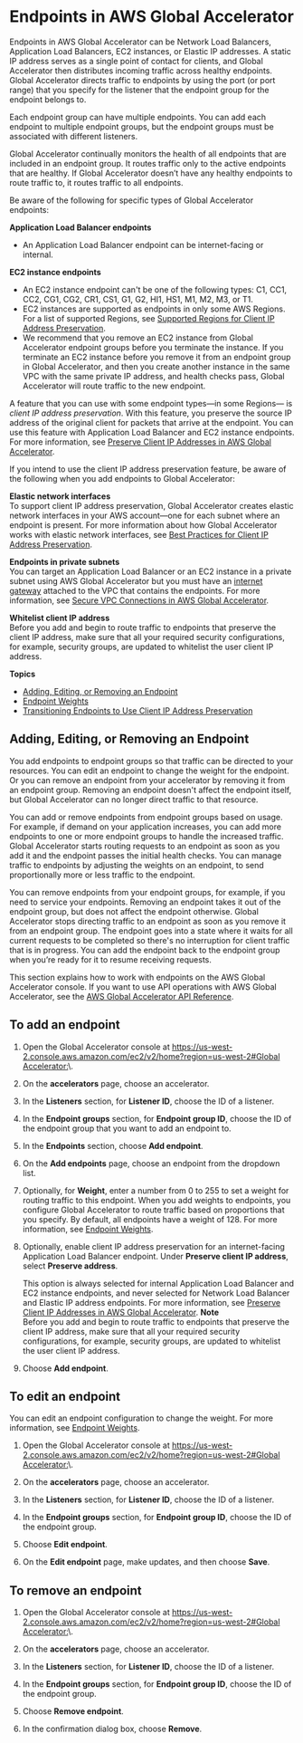 # Endpoints in AWS Global Accelerator<a name="about-endpoints"></a>

Endpoints in AWS Global Accelerator can be Network Load Balancers, Application Load Balancers, EC2 instances, or Elastic IP addresses\. A static IP address serves as a single point of contact for clients, and Global Accelerator then distributes incoming traffic across healthy endpoints\. Global Accelerator directs traffic to endpoints by using the port \(or port range\) that you specify for the listener that the endpoint group for the endpoint belongs to\. 

Each endpoint group can have multiple endpoints\. You can add each endpoint to multiple endpoint groups, but the endpoint groups must be associated with different listeners\.

Global Accelerator continually monitors the health of all endpoints that are included in an endpoint group\. It routes traffic only to the active endpoints that are healthy\. If Global Accelerator doesn’t have any healthy endpoints to route traffic to, it routes traffic to all endpoints\.

Be aware of the following for specific types of Global Accelerator endpoints:

**Application Load Balancer endpoints**  
+ An Application Load Balancer endpoint can be internet\-facing or internal\.

**EC2 instance endpoints**  
+ An EC2 instance endpoint can't be one of the following types: C1, CC1, CC2, CG1, CG2, CR1, CS1, G1, G2, HI1, HS1, M1, M2, M3, or T1\.
+ EC2 instances are supported as endpoints in only some AWS Regions\. For a list of supported Regions, see [ Supported Regions for Client IP Address Preservation](preserve-client-ip-address.regions.md)\.
+ We recommend that you remove an EC2 instance from Global Accelerator endpoint groups before you terminate the instance\. If you terminate an EC2 instance before you remove it from an endpoint group in Global Accelerator, and then you create another instance in the same VPC with the same private IP address, and health checks pass, Global Accelerator will route traffic to the new endpoint\. 

A feature that you can use with some endpoint types—in some Regions— is *client IP address preservation*\. With this feature, you preserve the source IP address of the original client for packets that arrive at the endpoint\. You can use this feature with Application Load Balancer and EC2 instance endpoints\. For more information, see [Preserve Client IP Addresses in AWS Global Accelerator](preserve-client-ip-address.md)\.

If you intend to use the client IP address preservation feature, be aware of the following when you add endpoints to Global Accelerator:

**Elastic network interfaces**  
To support client IP address preservation, Global Accelerator creates elastic network interfaces in your AWS account—one for each subnet where an endpoint is present\. For more information about how Global Accelerator works with elastic network interfaces, see [Best Practices for Client IP Address Preservation](best-practices-aga.md)\.

**Endpoints in private subnets**  
You can target an Application Load Balancer or an EC2 instance in a private subnet using AWS Global Accelerator but you must have an [internet gateway](https://docs.aws.amazon.com/vpc/latest/userguide/VPC_Internet_Gateway.html) attached to the VPC that contains the endpoints\. For more information, see [Secure VPC Connections in AWS Global Accelerator](secure-vpc-connections.md)\.

**Whitelist client IP address**  
Before you add and begin to route traffic to endpoints that preserve the client IP address, make sure that all your required security configurations, for example, security groups, are updated to whitelist the user client IP address\. 

**Topics**
+ [Adding, Editing, or Removing an Endpoint](#about-endpoints-adding-endpoints)
+ [Endpoint Weights](about-endpoints-endpoint-weights.md)
+ [Transitioning Endpoints to Use Client IP Address Preservation](about-endpoints.transition-to-IP-preservation.md)

## Adding, Editing, or Removing an Endpoint<a name="about-endpoints-adding-endpoints"></a>

You add endpoints to endpoint groups so that traffic can be directed to your resources\. You can edit an endpoint to change the weight for the endpoint\. Or you can remove an endpoint from your accelerator by removing it from an endpoint group\. Removing an endpoint doesn't affect the endpoint itself, but Global Accelerator can no longer direct traffic to that resource\.

You can add or remove endpoints from endpoint groups based on usage\. For example, if demand on your application increases, you can add more endpoints to one or more endpoint groups to handle the increased traffic\. Global Accelerator starts routing requests to an endpoint as soon as you add it and the endpoint passes the initial health checks\. You can manage traffic to endpoints by adjusting the weights on an endpoint, to send proportionally more or less traffic to the endpoint\.

You can remove endpoints from your endpoint groups, for example, if you need to service your endpoints\. Removing an endpoint takes it out of the endpoint group, but does not affect the endpoint otherwise\. Global Accelerator stops directing traffic to an endpoint as soon as you remove it from an endpoint group\. The endpoint goes into a state where it waits for all current requests to be completed so there's no interruption for client traffic that is in progress\. You can add the endpoint back to the endpoint group when you’re ready for it to resume receiving requests\.

This section explains how to work with endpoints on the AWS Global Accelerator console\. If you want to use API operations with AWS Global Accelerator, see the [ AWS Global Accelerator API Reference](https://docs.aws.amazon.com/global-accelerator/latest/api/Welcome.html)\.

## To add an endpoint

1. Open the Global Accelerator console at [ https://us\-west\-2\.console\.aws\.amazon\.com/ec2/v2/home?region=us\-west\-2\#Global Accelerator:](https://us-west-2.console.aws.amazon.com/ec2/v2/home?region=us-west-2#GlobalAccelerator:)\. 

1. On the **accelerators** page, choose an accelerator\.

1. In the **Listeners** section, for **Listener ID**, choose the ID of a listener\.

1. In the **Endpoint groups** section, for **Endpoint group ID**, choose the ID of the endpoint group that you want to add an endpoint to\.

1. In the **Endpoints** section, choose **Add endpoint**\.

1. On the **Add endpoints** page, choose an endpoint from the dropdown list\.

1. Optionally, for **Weight**, enter a number from 0 to 255 to set a weight for routing traffic to this endpoint\. When you add weights to endpoints, you configure Global Accelerator to route traffic based on proportions that you specify\. By default, all endpoints have a weight of 128\. For more information, see [Endpoint Weights](about-endpoints-endpoint-weights.md)\.

1. Optionally, enable client IP address preservation for an internet\-facing Application Load Balancer endpoint\. Under **Preserve client IP address**, select **Preserve address**\. 

   This option is always selected for internal Application Load Balancer and EC2 instance endpoints, and never selected for Network Load Balancer and Elastic IP address endpoints\. For more information, see [Preserve Client IP Addresses in AWS Global Accelerator](preserve-client-ip-address.md)\.
**Note**  
Before you add and begin to route traffic to endpoints that preserve the client IP address, make sure that all your required security configurations, for example, security groups, are updated to whitelist the user client IP address\.

1. Choose **Add endpoint**\.

## To edit an endpoint

You can edit an endpoint configuration to change the weight\. For more information, see [Endpoint Weights](about-endpoints-endpoint-weights.md)\.

1. Open the Global Accelerator console at [ https://us\-west\-2\.console\.aws\.amazon\.com/ec2/v2/home?region=us\-west\-2\#Global Accelerator:](https://us-west-2.console.aws.amazon.com/ec2/v2/home?region=us-west-2#GlobalAccelerator:)\. 

1. On the **accelerators** page, choose an accelerator\.

1. In the **Listeners** section, for **Listener ID**, choose the ID of a listener\.

1. In the **Endpoint groups** section, for **Endpoint group ID**, choose the ID of the endpoint group\.

1. Choose **Edit endpoint**\.

1. On the **Edit endpoint** page, make updates, and then choose **Save**\.

## To remove an endpoint

1. Open the Global Accelerator console at [ https://us\-west\-2\.console\.aws\.amazon\.com/ec2/v2/home?region=us\-west\-2\#Global Accelerator:](https://us-west-2.console.aws.amazon.com/ec2/v2/home?region=us-west-2#GlobalAccelerator:)\. 

1. On the **accelerators** page, choose an accelerator\.

1. In the **Listeners** section, for **Listener ID**, choose the ID of a listener\.

1. In the **Endpoint groups** section, for **Endpoint group ID**, choose the ID of the endpoint group\.

1. Choose **Remove endpoint**\.

1. In the confirmation dialog box, choose **Remove**\.